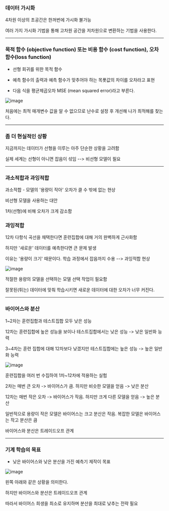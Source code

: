 ### 데이터 가시화

4차원 이상의 초공간은 한꺼번에 가시화 불가능

여러 가지 가시화 기법을 통해 고차원 공간을 저차원으로 변환하는 기법을 사용한다.

-----

### 목적 함수 (objective function) 또는 비용 함수 (cost function), 오차 함수(loss function)

- 선형 회귀를 위한 목적 함수
  
- 예측 함수의 출력과 예측 함수가 맞추어야 하는 목푯값의 차이를 오차라고 표현
  
- 다음 식을 평균제곱오차 MSE (mean squared error)라고 부른다.

![image](https://github.com/Lanvizu/just_records/assets/121706341/540347a4-8a0d-41b8-8bd4-0680a2c8f254)

처음에는 최적 매개변수 값을 알 수 없으므로 난수로 설정 후 개선해 나가 최적해를 찾는다.

------
### 좀 더 현실적인 상황

지금까지는 데이터가 선형을 이루는 아주 단순한 상황을 고려함

실제 세계는 선형이 아니면 잡음이 섞임 --> 비선형 모델이 필요

-----
### 과소적합과 과잉적합

과소적합 - 모델의 '용량이 작아' 오차가 클 수 밖에 없는 현상

비선형 모델을 사용하는 대안

1차(선형)에 비해 오차가 크게 감소함

### 과잉적합

12차 다항식 곡선을 채택한다면 훈련집합에 대해 거의 완벽하게 근사화함

하지만 '새로운' 데이터를 예측한다면 큰 문제 발생

이유는 '용량이 크기' 때문이다. 학습 과정에서 잡음까지 수용 --> 과잉적합 현상

![image](https://github.com/Lanvizu/just_records/assets/121706341/163571d6-50ed-40c1-8d7d-ae337660bfc9)

적절한 용량의 모델을 선택하는 모델 선택 작업이 필요함

잘못된(튀는) 데이터에 맞춰 학습시키면 새로운 데이터에 대한 오차가 너무 커진다.

-----
### 바이어스와 분산

1~2차는 훈련집합과 테스트집합 모두 낮은 성능

12차는 훈련집합에 높은 성능을 보이나 테스트집합에서는 낮은 성능 -> 낮은 일반화 능력

3~4차는 훈련 집합에 대해 12차보다 낮겠지만 테스트집합에는 높은 성능 -> 높은 일반화 능력

![image](https://github.com/Lanvizu/just_records/assets/121706341/107b1b0c-ebfb-4fba-bf3f-dc765574d770)

훈련집합을 여러 번 수집하여 1차~12차에 적용하는 실험

2차는 매번 큰 오차 -> 바이어스가 큼. 하지만 비슷한 모델을 얻음 -> 낮은 분산

12차는 매번 작은 오차 -> 바이어스가 작음. 하지만 크게 다른 모델을 얻음 -> 높은 분산

일반적으로 용량이 작은 모델은 바이어스는 크고 분산은 작음. 복잡한 모델은 바이어스는 작고 분산은 큼

바이어스와 분산은 트레이드오프 관계

-----
### 기계 학습의 목표
- 낮은 바이어스와 낮은 분산을 가진 예측기 제작이 목표

![image](https://github.com/Lanvizu/just_records/assets/121706341/5e9485ca-926f-40fe-a734-0619629c63b5)

왼쪽 아래와 같은 상황을 의미한다.

하지만 바이어스와 분산은 트레이드오프 관계

따라서 바이어스 희생을 최소로 유지하며 분산을 최대로 낮추는 전략 필요
